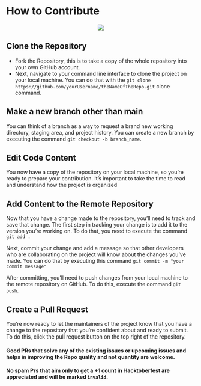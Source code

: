 # How to Contribute 

<div style="text-align:center; width:100%">
<img  src="https://github.com/Ishaan28malik/Get-Dev-Resources/blob/main/src/assets/Git-octo.gif" />
</div>

## Clone the Repository
 - Fork the Repository, this is to take a copy of the whole repository into your own GitHub account.
 - Next, navigate to your command line interface to clone the project on your local machine. 
   You can do that with the `git clone https://github.com/yourUsername/theNameOfTheRepo.git` clone command.
 
## Make a new branch other than main 
   You can think of a branch as a way to request a brand new working directory, staging area, and project history. You can create a new branch by executing the command
   `git checkout -b branch_name`.

## Edit Code Content
   You now have a copy of the repository on your local machine, so you’re ready to prepare your contribution. 
   It’s important to take the time to read and understand how the project is organized 

## Add Content to the Remote Repository
   Now that you have a change made to the repository, you’ll need to track and save that change. The first step in tracking your change is to add it to the version you’re working on. 
   To do that, you need to execute the command `git add .` 
   
   
   Next, commit your change and add a message so that other developers who are collaborating on the project will know about the changes you’ve made.
   You can do that by executing this command  `git commit -m "your commit message"` 


   After committing, you’ll need to push changes from your local machine to the remote repository on GitHub. 
   To do this, execute the command `git push`.
   
## Create a Pull Request
   You’re now ready to let the maintainers of the project know that you have a change to the repository that you’re confident about and ready to submit. 
   To do this, click the pull request button on the top right of the repository.

#### Good PRs that solve any of the existing issues or upcoming issues and helps in improving the Repo quality and not quantity are welcome.
#### No spam Prs that aim only to get a +1 count in Hacktoberfest are appreciated and will be marked `invalid`.



